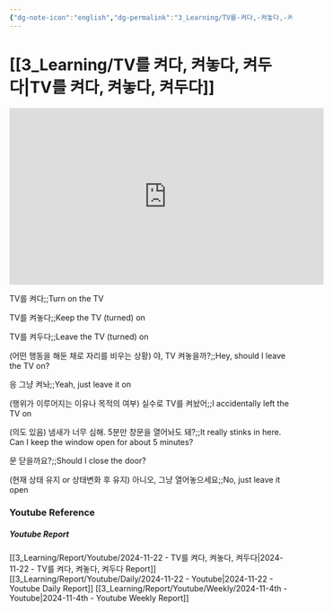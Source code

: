 ```yaml
---
{"dg-note-icon":"english","dg-permalink":"3_Learning/TV를-켜다,-켜놓다,-켜두다","created-date":"2024-11-22 10:55:00 pm","date":"2024-11-22","type":"youtube","tags":["youtube","english","flashcards"],"aliases":null,"youtuber":"빨모쌤","channelName":"라이브 아카데미","link":"https://www.youtube.com/watch?v=A1Hwxfr_DRU","img":"https://img.youtube.com/vi/A1Hwxfr_DRU/0.jpg","dg-publish":true,"permalink":"/3_Learning/TV를-켜다,-켜놓다,-켜두다/","dgPassFrontmatter":true,"noteIcon":"english"}
---
```


# [[3_Learning/TV를 켜다, 켜놓다, 켜두다\|TV를 켜다, 켜놓다, 켜두다]]


<div class="container-root"><span></span></div><div><div class="container-root"><iframe width="560" height="315" src="https://www.youtube.com/embed/A1Hwxfr_DRU" title="YouTube video player" frameborder="0" allow="accelerometer; autoplay; clipboard-write; encrypted-media; gyroscope; picture-in-picture; web-share" allowfullscreen=""></iframe></div></div>

TV를 켜다;;Turn on the TV
<!--SR:!2025-01-25,45,290-->
TV를 켜놓다;;Keep the TV (turned) on
<!--SR:!2024-12-30,16,297-->
TV를 켜두다;;Leave the TV (turned) on
<!--SR:!2025-03-05,61,310-->

(어떤 행동을 해둔 채로 자리를 비우는 상황) 야, TV 켜놓을까?;;Hey, should I leave the TV on?
<!--SR:!2024-12-25,15,297-->
응 그냥 켜놔;;Yeah, just leave it on
<!--SR:!2025-03-09,63,317-->

(행위가 이루어지는 이유나 목적의 여부) 실수로 TV를 켜놨어;;I accidentally left the TV on
<!--SR:!2024-12-28,14,297-->
(의도 있음) 냄새가 너무 심해. 5분만 창문을 열어놔도 돼?;;It really stinks in here. Can I keep the window open for about 5 minutes?
<!--SR:!2024-12-21,11,270-->

문 닫을까요?;;Should I close the door?
<!--SR:!2024-12-24,14,290-->
(현재 상태 유지 or 상태변화 후 유지) 아니오, 그냥 열어놓으세요;;No, just leave it open
<!--SR:!2024-12-27,16,290-->











### Youtube Reference
##### Youtube Report
[[3_Learning/Report/Youtube/2024-11-22 - TV를 켜다, 켜놓다, 켜두다\|2024-11-22 - TV를 켜다, 켜놓다, 켜두다 Report]]
[[3_Learning/Report/Youtube/Daily/2024-11-22 - Youtube\|2024-11-22 - Youtube Daily Report]]
[[3_Learning/Report/Youtube/Weekly/2024-11-4th - Youtube\|2024-11-4th - Youtube Weekly Report]]

